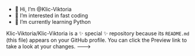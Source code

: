 - 👋 Hi, I’m @Klic-Viktoria
- 👀 I’m interested in fast coding
- 🌱 I’m currently learning Python

Klic-Viktoria/Klic-Viktoria is a ✨ special ✨ repository because its `README.md` (this file) appears on your GitHub profile.
You can click the Preview link to take a look at your changes.
--->
